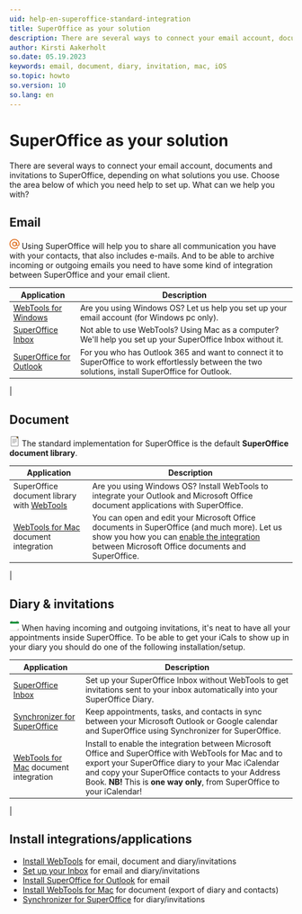 ```yaml
---
uid: help-en-superoffice-standard-integration
title: SuperOffice as your solution
description: There are several ways to connect your email account, documents and invitations to SuperOffice, depending on what solutions you use.
author: Kirsti Aakerholt
so.date: 05.19.2023
keywords: email, document, diary, invitation, mac, iOS
so.topic: howto
so.version: 10
so.lang: en
---
```


# SuperOffice as your solution

There are several ways to connect your email account, documents and invitations to SuperOffice, depending on what solutions you use. Choose the area below of which you need help to set up. What can we help you with?

## Email

![icon][img1] Using SuperOffice will help you to share all communication you have with your contacts, that also includes e-mails. And to be able to archive incoming or outgoing emails you need to have some kind of integration between SuperOffice and your email client.

| Application | Description |
|---|---|
| [WebTools for Windows][1] | Are you using Windows OS? Let us help you set up your email account (for Windows pc only). |
| [SuperOffice Inbox][2] | Not able to use WebTools? Using Mac as a computer? We'll help you set up your SuperOffice Inbox without it. |
| [SuperOffice for Outlook][3] | For you who has Outlook 365 and want to connect it to SuperOffice to work effortlessly between the two solutions, install SuperOffice for Outlook. |
|

## Document

![icon][img2] The standard implementation for SuperOffice is the default **SuperOffice document library**.

| Application | Description |
|---|---|
| SuperOffice document library with [WebTools][1] | Are you using Windows OS? Install WebTools to integrate your Outlook and Microsoft Office document applications with SuperOffice. |
| [WebTools for Mac][4] document integration | You can open and edit your Microsoft Office documents in SuperOffice (and much more). Let us show you how you can [enable the integration][4] between Microsoft Office documents and SuperOffice. |
|

## Diary & invitations

![icon][img3] When having incoming and outgoing invitations, it's neat to have all your appointments inside SuperOffice. To be able to get your iCals to show up in your diary you should do one of the following installation/setup.

| Application | Description |
|---|---|
| [SuperOffice Inbox][2] | Set up your SuperOffice Inbox without WebTools to get invitations sent to your inbox automatically into your SuperOffice Diary. |
| [Synchronizer for SuperOffice][5] | Keep appointments, tasks, and contacts in sync between your Microsoft Outlook or Google calendar and SuperOffice using Synchronizer for SuperOffice. |
| [WebTools for Mac][4] document integration | Install to enable the integration between Microsoft Office and SuperOffice with WebTools for Mac and to export your SuperOffice diary to your Mac iCalendar and copy your SuperOffice contacts to your Address Book. **NB!** This is **one way only**, from SuperOffice to your iCalendar! |
|

## Install integrations/applications

* [Install WebTools][1] for email, document and diary/invitations
* [Set up your Inbox][2] for email and diary/invitations
* [Install SuperOffice for Outlook][3] for email
* [Install WebTools for Mac][4] for document (export of diary and contacts)
* [Synchronizer for SuperOffice][5] for diary/invitations

<!-- Referenced links -->
[1]: ../../../document/webtools/learn/index.md
[2]: ../../../email/inbox/learn/setup.md
[3]: ../../../email/superoffice-for-outlook/learn/index.md
[4]: install-mac-webtools.md
[5]: https://appstore.superoffice.com/infobridge-software-b-v-/synchronizer-for-superoffice

<!-- Referenced images -->
[img1]: ../../../../../common/icons/email.png
[img2]: ../../../../../common/icons/document.png
[img3]: ../../../../../common/icons/nav-diary.png
